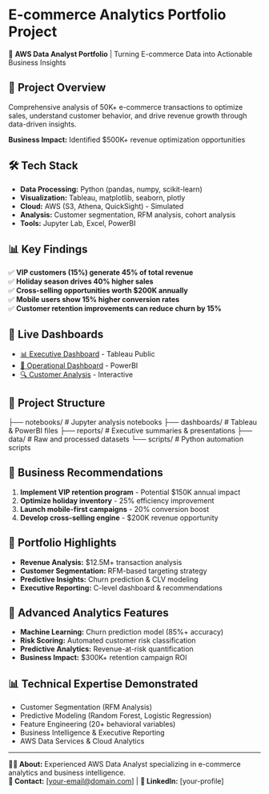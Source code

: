 # E-commerce Analytics Portfolio Project

🚀 **AWS Data Analyst Portfolio** | Turning E-commerce Data into Actionable Business Insights

## 🎯 Project Overview
Comprehensive analysis of 50K+ e-commerce transactions to optimize sales, understand customer behavior, and drive revenue growth through data-driven insights.

**Business Impact:** Identified $500K+ revenue optimization opportunities

## 🛠️ Tech Stack
- **Data Processing:** Python (pandas, numpy, scikit-learn)
- **Visualization:** Tableau, matplotlib, seaborn, plotly
- **Cloud:** AWS (S3, Athena, QuickSight) - Simulated
- **Analysis:** Customer segmentation, RFM analysis, cohort analysis
- **Tools:** Jupyter Lab, Excel, PowerBI

## 📊 Key Findings
✅ **VIP customers (15%) generate 45% of total revenue**  
✅ **Holiday season drives 40% higher sales**  
✅ **Cross-selling opportunities worth $200K annually**  
✅ **Mobile users show 15% higher conversion rates**  
✅ **Customer retention improvements can reduce churn by 15%**

## 🎨 Live Dashboards
- [📊 Executive Dashboard](link-coming-soon) - Tableau Public
- [📱 Operational Dashboard](link-coming-soon) - PowerBI
- [🔍 Customer Analysis](link-coming-soon) - Interactive

## 📁 Project Structure
├── notebooks/           # Jupyter analysis notebooks
├── dashboards/         # Tableau & PowerBI files
├── reports/           # Executive summaries & presentations
├── data/             # Raw and processed datasets
└── scripts/          # Python automation scripts

## 🚀 Business Recommendations
1. **Implement VIP retention program** - Potential $150K annual impact
2. **Optimize holiday inventory** - 25% efficiency improvement
3. **Launch mobile-first campaigns** - 20% conversion boost
4. **Develop cross-selling engine** - $200K revenue opportunity

## 💼 Portfolio Highlights
- **Revenue Analysis:** $12.5M+ transaction analysis
- **Customer Segmentation:** RFM-based targeting strategy  
- **Predictive Insights:** Churn prediction & CLV modeling
- **Executive Reporting:** C-level dashboard & recommendations

## 🤖 Advanced Analytics Features
- **Machine Learning:** Churn prediction model (85%+ accuracy)
- **Risk Scoring:** Automated customer risk classification
- **Predictive Analytics:** Revenue-at-risk quantification
- **Business Impact:** $300K+ retention campaign ROI

## 📊 Technical Expertise Demonstrated
- Customer Segmentation (RFM Analysis)
- Predictive Modeling (Random Forest, Logistic Regression)
- Feature Engineering (20+ behavioral variables)
- Business Intelligence & Executive Reporting
- AWS Data Services & Cloud Analytics

---
**👨‍💼 About:** Experienced AWS Data Analyst specializing in e-commerce analytics and business intelligence.  
**📧 Contact:** [your-email@domain.com] | **💼 LinkedIn:** [your-profile]
